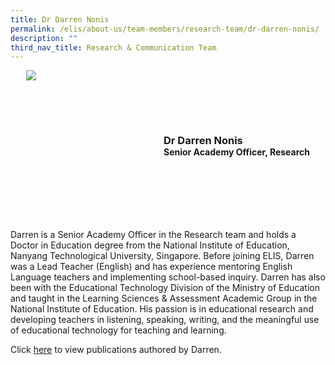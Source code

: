 ```yaml
---
title: Dr Darren Nonis
permalink: /elis/about-us/team-members/research-team/dr-darren-nonis/
description: ""
third_nav_title: Research & Communication Team
---
```

<div class="flex">
	<div class="imgCrop">
		<img src="/images/Team%20Members/Darren_Use%20for%20website.jpg" class="m-0"></div>
		<div class="flex-col">
		<h3 class="m-0"><strong>Dr Darren Nonis</strong></h3>
		<strong>Senior Academy Officer, Research</strong>
	</div>
	</div>

<style>
	.m-0 {
		margin: 0 !important;
	}
	.flex {
		display: flex;
		justify-content: center;
		align-items: center; 
		gap: 20px;
	flex-wrap:wrap;
	}
.imgCrop {
    width: 200px !important;
    aspect-ratio: 5/6;
	overflow: hidden;
}
	.flex-col {
		display: flex;
		flex-direction: column;
	}
</style>


Darren is a Senior Academy Officer in the Research team and holds a Doctor in Education degree from the National Institute of Education, Nanyang Technological University, Singapore. Before joining ELIS, Darren was a Lead Teacher (English) and has experience mentoring English Language teachers and implementing school-based inquiry. Darren has also been with the Educational Technology Division of the Ministry of Education and taught in the Learning Sciences &amp; Assessment Academic Group in the National Institute of Education. His passion is in educational research and developing teachers in listening, speaking, writing, and the meaningful use of educational technology for teaching and learning.


Click [here](/elis/about-us/team-members/staff-publications/darren-nonis/) to view publications authored by Darren.